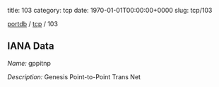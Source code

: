 title: 103
category: tcp
date: 1970-01-01T00:00:00+0000
slug: tcp/103

[portdb](/) / [tcp](/category/tcp.html) / 103


## IANA Data

_Name:_ gppitnp

_Description:_ Genesis Point-to-Point Trans Net


